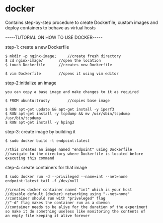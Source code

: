 # docker
Contains step-by-step procedure to create Dockerfile, custom images and deploy containers to behave as virtual hosts

-----TUTORIAL ON HOW TO USE DOCKER-----

step-1: create a new Dockerfile
	
	$ mkdir -p nginx-image;  	//create fresh directory
	$ cd nginx-image/  		//open the location
	$ touch Dockerfile		//creates new Dockerfile 
	
	$ vim Dockerfile		//opens it using vim editor
	

step-2:initialize an image 

	you can copy a base image and make changes to it as required
	
	$ FROM ubuntu:trusty		//copies base image
	
	$ RUN apt-get update && apt-get install -y iperf3
	$ RUN apt-get install -y tcpdump && mv /usr/sbin/tcpdump 		/usr/bin/tcpdump
	$ RUN apt-get install -y hping3
	

step-3: create image by building it

	$ sudo docker build -t endpoint:latest
	
	//this creates an image named "endpoint" using Dockerfile
	//navigate to the directory where Dockerfile is located before 		executing this command

step-4: create containers for that image

	$ sudo docker run -d --privileged --name=int --net=none 
	endpoint:latest tail -f /dev/null
	
	//creates docker container named "int" which is your host
	//disable default (docker) networking using "--net=none"
	//container should run with "priveleged" flag 
	//"-d" flag makes the container run as a daemon
	//container needs to be alive for the duration of the experiment
	so make it do something useless like monitoring the contents of
	an empty file keeping it alive forever
